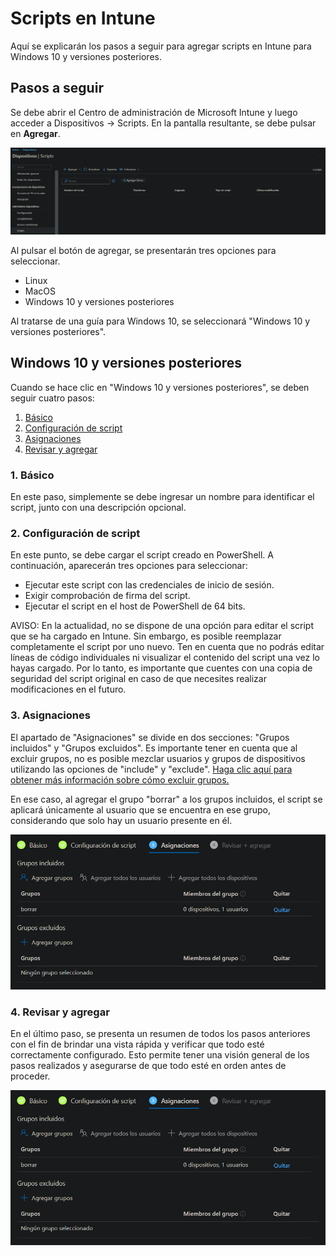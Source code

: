 **Scripts en Intune**
===
Aquí se explicarán los pasos a seguir para agregar scripts en Intune para Windows 10 y versiones posteriores.

## **Pasos a seguir**

Se debe abrir el Centro de administración de Microsoft Intune y luego acceder a Dispositivos -> Scripts. En la pantalla resultante, se debe pulsar en **Agregar**.

![Imagen del menu de scripts](img/1.png)

Al pulsar el botón de agregar, se presentarán tres opciones para seleccionar.

- Linux
- MacOS
- Windows 10 y versiones posteriores

Al tratarse de una guía para Windows 10, se seleccionará "Windows 10 y versiones posteriores".

##  **Windows 10 y versiones posteriores**
 Cuando se hace clic en "Windows 10 y versiones posteriores", se deben seguir cuatro pasos:
  1. [Básico](#1-básico)
  2. [Configuración de script](#2-configuración-de-script)
  3. [Asignaciones](#3-asignaciones)
  4. [Revisar y agregar](#4-revisar-y-agregar)
  ### 1. Básico
En este paso, simplemente se debe ingresar un nombre para identificar el script, junto con una descripción opcional.
 
  ### 2. Configuración de script
  En este punto, se debe cargar el script creado en PowerShell. A continuación, aparecerán tres opciones para seleccionar:

- Ejecutar este script con las credenciales de inicio de sesión.
- Exigir comprobación de firma del script.
- Ejecutar el script en el host de PowerShell de 64 bits.

AVISO: En la actualidad, no se dispone de una opción para editar el script que se ha cargado en Intune. Sin embargo, es posible reemplazar completamente el script por uno nuevo. Ten en cuenta que no podrás editar líneas de código individuales ni visualizar el contenido del script una vez lo hayas cargado. Por lo tanto, es importante que cuentes con una copia de seguridad del script original en caso de que necesites realizar modificaciones en el futuro.

### 3. Asignaciones
El apartado de "Asignaciones" se divide en dos secciones: "Grupos incluidos" y "Grupos excluidos". Es importante tener en cuenta que al excluir grupos, no es posible mezclar usuarios y grupos de dispositivos utilizando las opciones de "include" y "exclude". [Haga clic aquí para obtener más información sobre cómo excluir grupos.](https://learn.microsoft.com/es-es/mem/intune/configuration/device-profile-assign#exclude-groups-from-a-profile-assignment)

En ese caso, al agregar el grupo "borrar" a los grupos incluidos, el script se aplicará únicamente al usuario que se encuentra en ese grupo, considerando que solo hay un usuario presente en él.

![Imagen del menu de Asignaciones](img/2.png)


### 4. Revisar y agregar
En el último paso, se presenta un resumen de todos los pasos anteriores con el fin de brindar una vista rápida y verificar que todo esté correctamente configurado. Esto permite tener una visión general de los pasos realizados y asegurarse de que todo esté en orden antes de proceder.

![Imagen del menu de Resumen](img/3.png)


